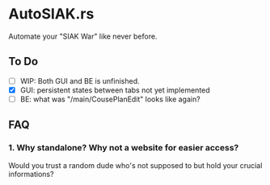 # AutoSIAK.rs

Automate your "SIAK War" like never before.

## To Do

- [ ] WIP: Both GUI and BE is unfinished.
- [x] GUI: persistent states between tabs not yet implemented
- [ ] BE:  what was "/main/CousePlanEdit" looks like again?

## FAQ

### 1. Why standalone? Why not a website for easier access?
Would you trust a random dude who's not supposed to but hold your crucial informations?

